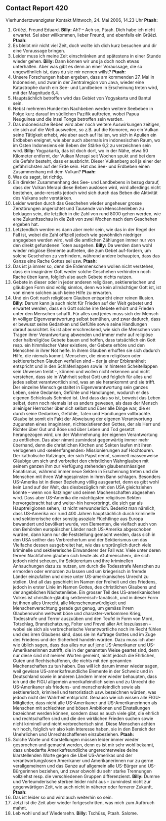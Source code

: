 ## Contact Report 420
Vierhundertzwanzigster Kontakt
Mittwoch, 24. Mai 2006, 14.23 Uhr
**Ptaah:**
1. Grüèzi, Freund Eduard.
**Billy:**
Ah? – Ach so, Ptaah. Dich habe ich nicht erwartet. Sei aber willkommen, lieber Freund, und ebenfalls ein Grüèzi.
**Ptaah:**
2. Es bleibt mir nicht viel Zeit, doch wollte ich dich kurz besuchen und dir eine Voraussage bringen.
3. Leider muss ich meine Zeit einschränken und spätestens in einer Stunde wieder gehen.
**Billy:**
Dann können wir uns ja doch noch etwas unterhalten. Aber was gibt es denn an einer Voraussage, die so ungewöhnlich ist, dass du sie mir nennen willst?
**Ptaah:**
4. Unsere Forschungen haben ergeben, dass am kommenden 27. Mai in Indonesien, und zwar in der Zentralregion von Java, wieder eine Katastrophe durch ein See- und Landbeben in Erscheinung treten wird, mit der Magnitude 6,4.
5. Hauptsächlich betroffen wird das Gebiet von Yogyakarta und Bantul sein.
6. Nebst mehreren Hunderten Nachbeben werden weitere Seebeben in Folge kurz darauf im südlichen Pazifik auftreten, wobei Papua Neuguinea und die Insel Tonga betroffen sein werden.
7. Das indonesische Beben wird aber noch weitere Auswirkungen zeitigen, die sich auf die Welt ausweiten, so z.B. auf die Komoren, wo ein Vulkan seine Tätigkeit erhebt, wie aber auch auf Italien, wo sich in Apulien ein Erdbeben ereignet, wie aber auch abermals im indonesischen Raum, wo im Osten Indonesiens ein Beben der Stärke 6,2 zu verzeichnen sein wird.
**Billy:**
Yogyakarta, das ist doch dort, wo in der Nähe, etwa 50 Kilometer entfernt, der Vulkan Merapi seit Wochen spukt und bei dem die Gefahr besteht, dass er ausbricht. Dieser Vulkanberg soll ja einer der gefährlichsten auf der Erde sein. Hat das See- und Erdbeben einen Zusammenhang mit dem Vulkan?
**Ptaah:**
8. Was du sagst, ist richtig.
9. Ein direkter Zusammenhang des See- und Landbebens in bezug darauf, dass der Vulkan Merapi diese Beben auslösen wird, wird allerdings nicht bestehen, ande-rerseits jedoch wird sich durch das Beben die Aktivität des Vulkans sehr verstärken.
10. Leider werden durch das Geschehen wieder ungeheuer grosse Zerstörungen angerichtet und Tausende von Menschenleben zu beklagen sein, die letztlich in die Zahl von rund 8000 gehen werden, wie eine Zukunftsschau in die Zeit von zwei Wochen nach dem Geschehen ergeben hat.
11. Letztendlich werden es dann aber mehr sein, wie das in der Regel der Fall ist, wobei die Zahl offiziell jedoch wie gewöhnlich niedriger angegeben werden wird, weil die amtlichen Zählungen immer nur von den direkt gefundenen Toten ausgehen.
**Billy:**
Da werden dann wohl wieder religiöse Elemente auftreten, die zum Gebet auf-fordern, um solche Geschehen zu verhindern, während andere behaupten, dass das Ganze eine Rache Gottes sei usw.
**Ptaah:**
12. Das ist ja immer so, denn die Erdenmenschen wollen nicht verstehen, dass ein imaginärer Gott weder solche Geschehen verhindern noch Rache üben kann, folglich also auch Gebete nichts nutzen.
13. Gebete in dieser oder in jeder anderen religiösen, sektiererischen und gläubigen Form sind völlig sinnlos, denn wo kein allmächtiger Gott ist, ist von einem solchen auch keine Hilfe zu erwarten.
14. Und ein Gott nach religiösem Glauben entspricht einer reinen Illusion.
**Billy:**
Darum kann ja auch nicht für Frieden auf der Welt gebetet und erwartet werden, dass ein Gott solche irre Gebete erhört und Frieden unter den Menschen schafft. Für alles und jedes muss sich der Mensch in völliger Eigenverantwortung selbst bemühen, und zwar dadurch, dass er bewusst seine Gedanken und Gefühle sowie seine Handlungen darauf ausrichtet. Es ist aber erschreckend, wie sich die Menschen vom Tragen ihrer Verantwortung abwenden und immer mehr auf religiöse oder halbreligiöse Gebete bauen und hoffen, dass tatsächlich ein Gott resp. ein himmlischer Vater existiere, der Gebete erhöre und den Menschen in ihrer Not helfe. In ihrem Glauben erhoffen sie sich dadurch Hilfe, die niemals kommt. Menschen, die einem religiösen oder sektiererischen Glauben verfallen sind – der ja einer Erbkrankheit entspricht und in den Schläfenlappen sowie im hinteren Scheitellappen sein Unwesen treibt –, können und wollen nicht erkennen und nicht verstehen, dass sie in Wahrheit selbst Gott und folglich für alles und jedes selbst verantwortlich sind, was an sie herankommt und sie trifft. Der einzelne Mensch gestaltet in Eigenverantwortung sein ganzes Leben, seine Gedanken, Gefühle und Handlungen, wodurch er des eigenen Schicksals Schmied ist. Und dass das so ist, beweist das Leben selbst, denn noch niemals ist es anders gewesen, als dass der Mensch alleiniger Herrscher über sich selbst und über alle Dinge war, die er durch seine Gedanken, Gefühle, Taten und Handlungen vollbrachte. Glaube ist somit ein Fakt der Abweisung der eigenen Verantwortung zugunsten eines imaginären, nichtexistierenden Gottes, der als Herr und Richter über Gut und Böse und über Leben und Tod gesetzt herangezogen wird, um der Wahrnehmung der eigenen Verantwortung zu entfliehen. Das aber nimmt zumindest gegenwärtig immer mehr überhand, denn die christlichen Kirchen und Sekten laufen mit ihren verlogenen und ‹seelenfangenden› Missionierungen auf Hochtouren. Der katholische Ratzinger, der sich Papst nennt, sammelt massenweise Gläubige um sich und verbreitet den christlichen Wahnglauben mit seinem ganzen ihm zur Verfügung stehenden glaubensmässigen Fanatismus, während immer neue Sekten in Erscheinung treten und die Menschen mit ihren Wahngespinsten in ihren Bann schlagen. Besonders US-Amerika ist in dieser Beziehung völlig ausgeartet, denn es gibt wohl kein Land auf der Welt, das diesbezüglich mit den USA gleichziehen könnte – wenn von Ratzinger und seinen Machenschaften abgesehen wird. Dass aber US-Amerika die mächtigsten religiösen Sekten hervorgebracht hat und weiter-hin hervorbringt, die sich gar als Hauptreligionen sehen, ist nicht verwunderlich. Bedenkt man nämlich, dass US-Amerika vor rund 400 Jahren hauptsächlich durch kriminelle und sektiererische oder sonstig asoziale Flüchtlinge aus Europa bewandert und bevölkert wurde, von Elementen, die vielfach auch von den Behörden europäischer Länder nach US-Amerika abgeschoben wurden, dann kann nur die Feststellung gemacht werden, dass sich in den USA seither das Verbrechertum und der Sektierismus um das Vielfache dessen ausgebreitet hat, wie das ursprünglich durch viele kriminelle und sektiererische Einwanderer der Fall war. Viele unter deren fernen Nachfahren glauben sich heute als ‹Gutmenschen›, die sich jedoch nicht scheuen, ihr Sektierertum und ihre kriminellen Anhauchungen dazu zu nutzen, um durch die Todesstrafe Menschen zu ermorden oder ermorden zu lassen und um kriegerisch in fremde Länder einzufallen und diese unter US-amerikanisches Unrecht zu stellen. Und all das geschieht im Namen der Freiheit und des Friedens, jedoch in erster Linie im Namen Gottes, des christlichen Glaubens und der angeblichen Nächstenliebe. Ein grosser Teil des US-amerikanischen Volkes ist christlich-gläubig sektiererisch-fanatisch, und in dieser Form ist ihnen alles Unrecht, alle Menschenunwürdigkeit und Menschenverachtung gerade gut genug, um gemäss ihrem Glaubenswahn weltweit böse und charakter-verkommen Krieg, Todesstrafe und Terror auszuüben und den Teufel in Form von Mord, Totschlag, Brandschatzung, Folter und Frevel aller Art loszulassen – wobei sie sich als verbrecherische Verantwortliche noch im Recht fühlen und des irren Glaubens sind, dass sie im Auftrage Gottes und im Zuge des Friedens und der Sicherheit handeln würden. Dazu muss ich aber wie üblich sagen, dass das alles nur auf jene US-Amerikaner und US-Amerikanerinnen zutrifft, die in der genannten Weise geartet sind, denn nur diese sind mit meinen Worten gemeint, nicht jedoch die Ehrlichen, Guten und Rechtschaffenen, die nichts mit den genannten Machenschaften zu tun haben. Das will ich darum immer wieder sagen, weil gewisse US-amerikafreundliche Elemente in der Schweiz und in Deutschland sowie in anderen Ländern immer wieder behaupten, dass ich und die FIGU allgemein amerikafeindlich seien und zu Unrecht die US-Amerikaner als friedens- und menschenfeindlich sowie als sektiererisch, kriminell und terroristisch usw. bezeichnen würden, was jedoch nicht der Wahrheit entspricht. Genauso wie ich wissen alle FIGU-Mitglieder, dass nicht alle US-Amerikaner und US-Amerikanerinnen als Menschen mit schlechten und bösen Ambitionen und Einstellungen bezeichnet werden können, sondern dass es auch viele gibt, die ehrlich und rechtschaffen sind und die den wirklichen Frieden suchen sowie nicht kriminell und nicht verbrecherisch sind. Diese Menschen achten wir hoch, folglich wir also kein Interesse haben, sie in den Bereich der Unehrlichen und Unrechtschaffenen einzubeziehen.
**Ptaah:**
15. Solche Worte und Klarstellungen müssen leider immer wieder gesprochen und gemacht werden, denn es ist mir sehr wohl bekannt, dass unbedarfte Amerikafreundliche ungerechterweise deine klarstellenden Worte gegen die Übel US-Amerikas und der verantwortungslosen Amerikaner und Amerikanerinnen nur zu gerne verallgemeinern und das Ganze auf allgemein alle US-Bürger und US-Bürgerinnen beziehen, und zwar obwohl du sehr starke Trennungen vollziehst resp. die verschiedenen Gruppen differenzierst.
**Billy:**
Dumme und Verleumderische sterben leider nicht aus – zumindest nicht zur gegenwärtigen Zeit, wie auch nicht in näherer oder fernerer Zukunft.
**Ptaah:**
16. Das ist leider so und wird auch weiterhin so sein.
17. Jetzt ist die Zeit aber wieder fortgeschritten, was mich zum Aufbruch mahnt.
18. Leb wohl und auf Wiedersehn.
**Billy:**
Tschüss, Ptaah. Salome.